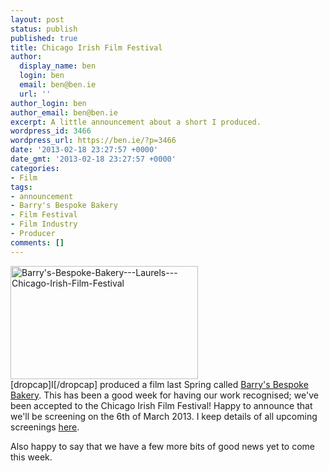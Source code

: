 ```yaml
---
layout: post
status: publish
published: true
title: Chicago Irish Film Festival
author:
  display_name: ben
  login: ben
  email: ben@ben.ie
  url: ''
author_login: ben
author_email: ben@ben.ie
excerpt: A little announcement about a short I produced.
wordpress_id: 3466
wordpress_url: https://ben.ie/?p=3466
date: '2013-02-18 23:27:57 +0000'
date_gmt: '2013-02-18 23:27:57 +0000'
categories:
- Film
tags:
- announcement
- Barry's Bespoke Bakery
- Film Festival
- Film Industry
- Producer
comments: []
---
```

<p><img class="alignright size-medium wp-image-3493" alt="Barry's-Bespoke-Bakery---Laurels---Chicago-Irish-Film-Festival" src="https://ben.ie/wp-content/uploads/2013/02/Barrys-Bespoke-Bakery-Laurels-Chicago-Irish-Film-Festival-300x181.png" width="300" height="181" />[dropcap]I[/dropcap] produced a film last Spring called <a href="https://barrysfilm.com/" target="_blank">Barry's Bespoke Bakery</a>. This has been a good week for having our work recognised; we've been accepted to the Chicago Irish Film Festival! Happy to announce that we'll be screening on the 6th of March 2013. I keep details of all upcoming screenings <a href="https://barrysfilm.com/screenings/" target="_blank">here</a>.</p>
<p>Also happy to say that we have a few more bits of good news yet to come this week.</p>
